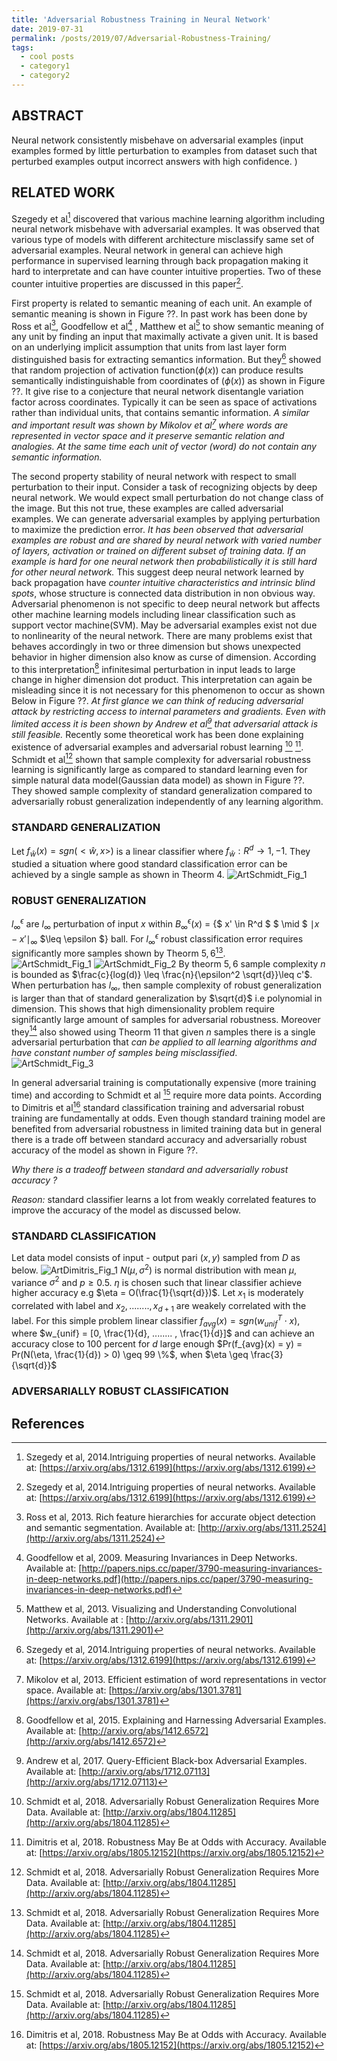 ```yaml
---
title: 'Adversarial Robustness Training in Neural Network'
date: 2019-07-31
permalink: /posts/2019/07/Adversarial-Robustness-Training/
tags:
  - cool posts
  - category1
  - category2
---
```

## ABSTRACT ##
Neural network consistently misbehave on adversarial examples (input examples formed by little perturbation to examples from dataset such that perturbed examples output incorrect answers with high confidence. )

## RELATED WORK ##
Szegedy et al[^SzZaSuBrErGoFe2014] discovered that various machine learning algorithm including neural network misbehave with adversarial examples. It was observed that various type of models with different 
architecture misclassify same set of adversarial examples. Neural network in general can achieve high performance in supervised learning through back propagation making it hard to interpretate and can have
counter intuitive properties. Two of these counter intuitive properties are discussed in this paper[^SzZaSuBrErGoFe2014].
  
First property is related to semantic meaning of each unit. An example of semantic meaning is shown in Figure ??. In past work has been done by Ross et al[^GiDoDaMA2013], Goodfellow et al[^GoLeeLeSaNg2009]
, Matthew et al[^ZeFe2013] to show semantic meaning of any unit by finding an input that maximally activate a given unit. It is based on an underlying implicit assumption that units from last layer form 
distinguished basis for extracting semantics information. But they[^SzZaSuBrErGoFe2014] showed that random projection of activation function($\phi(x)$) can produce results semantically indistinguishable from 
coordinates of ($\phi(x)$) as shown in Figure ??. It give rise to a conjecture that neural network disentangle variation factor across coordinates. Typically it can be seen as space of 
activations rather than individual units, that contains semantic information. *A similar and important result was shown by Mikolov et al[^MiChCoDe2013] where words are represented in*
*vector space and it preserve semantic relation and analogies. At the same time each unit of vector (word) do not contain any semantic information.* 

The second property stability of neural network with respect to small perturbation to their input. Consider a task of recognizing objects by deep neural network. We would expect small perturbation do not 
change class of the image. But this not true, these examples are called adversarial examples. We can generate adversarial examples by applying perturbation to maximize the prediction error. *It has been*
*observed that adversarial examples are robust and are shared by neural network with varied number of layers, activation or trained on different subset of training data. If an example is hard for one neural*
*network then probabilistically it is still hard for other neural network.*  This suggest deep neural network learned by back propagation have *counter intuitive characteristics and intrinsic blind spots*, whose
structure is connected data distribution in non obvious way. Adversarial phenomenon is not specific to deep neural network but affects other machine learning models including linear classification such as
support vector machine(SVM). May be adversarial examples exist not due to nonlinearity of the neural network. There are many problems exist that behaves accordingly in two or three dimension but shows unexpected
behavior in higher dimension also know as curse of dimension. According to this interpretation[^GoShSz2015] infinitesimal perturbation in input leads to large change in higher dimension dot product. This 
interpretation can again be misleading since it is not necessary for this phenomenon to occur as shown Below in Figure ??. 
*At first glance we can think of reducing adversarial attack by restricting access to internal parameters and gradients. Even with limited access it is been shown by Andrew et al[^IlEnAtLi2017] that adversarial*
*attack is still feasible.* 
Recently some theoretical work has been done explaining existence of adversarial examples and adversarial robust learning [^ScSaTsTaMa2018] [^TsSaEnTuMa2019]. Schmidt et al[^ScSaTsTaMa2018] shown that sample complexity for 
adversarial robustness learning is significantly large as compared to standard learning even for simple natural data model(Gaussian data model) as shown in Figure ??. They showed sample complexity of standard 
generalization compared to adversarially robust generalization independently of any learning algorithm. 
### STANDARD GENERALIZATION ###
Let $f_{\hat{w}}(x) = sgn(<\hat{w}, x>)$ is a linear classifier where $f_{\hat{w}}: R^d \to {1, -1}$. They studied a situation where good standard classification error can be achieved by a single sample as shown
in Theorm $4$.
![ArtSchmidt_Fig_1](https://pragup.github.io/images/ART_Schmidt_Theorm_4.PNG)
### ROBUST GENERALIZATION ###
$l_{\infty}^{\epsilon}$ are $l_{\infty}$ perturbation of input $x$ within $B_{\infty}^{\epsilon}(x)$ = {$ x' \in R^d $ $ \mid $ $\mid{x - x'}\mid_{\infty}$   $\leq \epsilon $}  ball. For $l_{\infty}^{\epsilon}$
robust classification error requires significantly more samples shown by Theorm $5, 6$[^ScSaTsTaMa2018].      
![ArtSchmidt_Fig_1](https://pragup.github.io/images/ART_Schmidt_Theorm_5.PNG)
![ArtSchmidt_Fig_2](https://pragup.github.io/images/ART_Schmidt_Theorm_6.PNG)
By theorm $5, 6$ sample complexity $n$ is bounded as $\frac{c}{log(d)} \leq \frac{n}{\epsilon^2 \sqrt{d}}\leq  c'$. 
When perturbation has $l_{\infty}$, then sample complexity of robust generalization is larger than that of standard generalization by $\sqrt{d}$ i.e polynomial in dimension. This shows that high dimensionality problem require
significantly large amount of samples for adversarial robustness. Moreover they[^ScSaTsTaMa2018] also showed using Theorm $11$ that given $n$ samples there is a single adversarial perturbation that *can be applied to all learning*
*algorithms and have constant number of samples being misclassified*.  
![ArtSchmidt_Fig_3](https://pragup.github.io/images/ART_Schmidt_Theorm_11.PNG)

In general adversarial training is computationally expensive (more training time) and according to Schmidt et al [^ScSaTsTaMa2018] require more data points. According to Dimitris et al[^TsSaEnTuMa2019] standard classification training 
and adversarial robust training are fundamentally at odds. Even though standard training model are benefited from adversarial robustness in limited training data but in general there is a trade off between standard accuracy 
and adversarially robust accuracy of the model as shown in Figure ??. 

*Why there is a tradeoff between standard and adversarially robust accuracy ?*

*Reason:* standard classifier learns a lot from weakly correlated features to improve the accuracy of the model as discussed below. 

### STANDARD CLASSIFICATION ###
Let data model consists of input - output pari $(x, y)$ sampled from $D$ as below.
![ArtDimitris_Fig_1](https://pragup.github.io/images/ART_Dimitris_Figure_1.PNG)
$N(\mu, \sigma^2)$ is normal distribution with mean $\mu$, variance $\sigma^2$ and $p \geq 0.5$. $\eta$ is chosen such that linear classifier achieve higher accuracy e.g $\eta = O(\frac{1}{\sqrt{d}})$. Let $x_1$
is moderately correlated with label and $x_2, ........ , x_{d + 1}$ are weakely correlated with the label. For this simple problem linear classifier 
$f_{avg}(x) = sgn(w_{unif}^{T}\cdot x)$, where $w_{unif} = [0, \frac{1}{d}, ........ , \frac{1}{d}]$ and can achieve an accuracy close to $100$ percent for $d$ large enough 
$Pr(f_{avg}(x) = y) = Pr(N(\eta, \frac{1}{d})  > 0) \geq 99 \%$, when $\eta \geq \frac{3}{\sqrt{d}}$
### ADVERSARIALLY ROBUST CLASSIFICATION ###
  













## References ##

[^SzZaSuBrErGoFe2014]: Szegedy et al, 2014.Intriguing properties of neural networks. Available at: [https://arxiv.org/abs/1312.6199](https://arxiv.org/abs/1312.6199)

[^GiDoDaMA2013]: Ross et al, 2013. Rich feature hierarchies for accurate object detection and semantic segmentation. Available at: [http://arxiv.org/abs/1311.2524](http://arxiv.org/abs/1311.2524)

[^GoLeeLeSaNg2009]: Goodfellow et al, 2009. Measuring Invariances in Deep Networks. Available at: [http://papers.nips.cc/paper/3790-measuring-invariances-in-deep-networks.pdf](http://papers.nips.cc/paper/3790-measuring-invariances-in-deep-networks.pdf)

[^ZeFe2013]: Matthew et al, 2013. Visualizing and Understanding Convolutional Networks. Available at : [http://arxiv.org/abs/1311.2901](http://arxiv.org/abs/1311.2901) 

[^MiChCoDe2013]: Mikolov et al, 2013. Efficient estimation of word representations in vector space. Available at: [https://arxiv.org/abs/1301.3781](https://arxiv.org/abs/1301.3781)

[^IlEnAtLi2017]: Andrew et al, 2017. Query-Efficient Black-box Adversarial Examples. Available at: [http://arxiv.org/abs/1712.07113](http://arxiv.org/abs/1712.07113)

[^GoShSz2015]: Goodfellow et al, 2015. Explaining and Harnessing Adversarial Examples. Available at: [http://arxiv.org/abs/1412.6572](http://arxiv.org/abs/1412.6572)

[^ScSaTsTaMa2018]: Schmidt et al, 2018. Adversarially Robust Generalization Requires More Data. Available at: [http://arxiv.org/abs/1804.11285](http://arxiv.org/abs/1804.11285)

[^TsSaEnTuMa2019]: Dimitris et al, 2018. Robustness May Be at Odds with Accuracy. Available at: [https://arxiv.org/abs/1805.12152](https://arxiv.org/abs/1805.12152)

